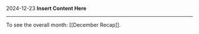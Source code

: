 2024-12-23
__Insert Content Here__
_______________________
To see the overall month: [[December Recap]].